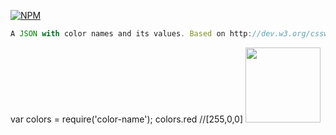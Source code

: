 [![NPM](https://nodei.co/npm/color-name.png?mini=true)](https://nodei.co/npm/color-name/)
```js
A JSON with color names and its values. Based on http://dev.w3.org/csswg/css-color/#named-colors.
```




var colors = require('color-name');
colors.red //[255,0,0]
<a href="LICENSE"><img src="https://upload.wikimedia.org/wikipedia/commons/0/0c/MIT_logo.svg" width="120"/></a>
